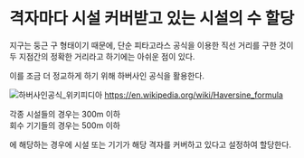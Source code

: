 # 격자마다 시설 커버받고 있는 시설의 수 할당

지구는 둥근 구 형태이기 때문에, 단순 피타고라스 공식을 이용한 직선 거리를 구한 것이 두 지점간의 정확한 거리라고 하기에는 아쉬운 점이 있다.

이를 조금 더 정교하게 하기 위해 하버사인 공식을 활용한다.

![하버사인공식_위키피디아](https://upload.wikimedia.org/wikipedia/commons/3/38/Law-of-haversines.svg)
https://en.wikipedia.org/wiki/Haversine_formula

각종 시설들의 경우는 300m 이하<br>
회수 기기들의 경우는 500m 이하

에 해당하는 경우에 시설 또는 기기가 해당 격자를 커버하고 있다고 설정하여 할당한다.